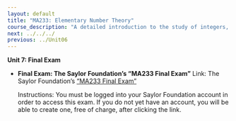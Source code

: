 ```yaml
---
layout: default
title: "MA233: Elementary Number Theory"
course_description: "A detailed introduction to the study of integers, including their fundamental properties and ways to represent numbers."
next: ../../../
previous: ../Unit06
---
```

**Unit 7: Final Exam** <span id="7"></span> 
-   **Final Exam: The Saylor Foundation’s “MA233 Final Exam”**
    Link: The Saylor Foundation’s [“MA233 Final
    Exam”](http://school.saylor.org/mod/quiz/view.php?id=1954)  
      
     Instructions: You must be logged into your Saylor Foundation
    account in order to access this exam. If you do not yet have an
    account, you will be able to create one, free of charge, after
    clicking the link.


